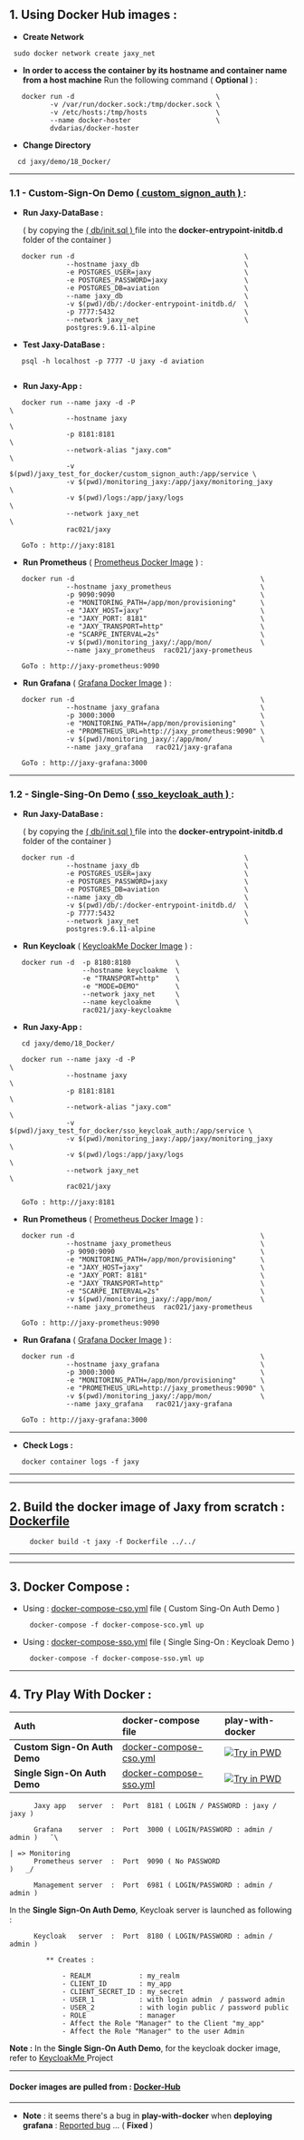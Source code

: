 
## 1. **Using Docker Hub images :**

* **Create Network** 

```
 sudo docker network create jaxy_net
```

* **In order to access the container by its hostname and container name from a host machine** 
    Run the following command ( **Optional** ) :

```
   docker run -d                                   \
          -v /var/run/docker.sock:/tmp/docker.sock \
          -v /etc/hosts:/tmp/hosts                 \
          --name docker-hoster                     \
          dvdarias/docker-hoster
```

 * **Change Directory** 
 
 ```
   cd jaxy/demo/18_Docker/
 ```
 
---

### **1.1 -  Custom-Sign-On Demo [ ( custom_signon_auth ) ](https://github.com/rac021/Jaxy/tree/master/jaxy/demo/18_Docker/jaxy_test_for_docker/custom_signon_auth) :** 

* **Run Jaxy-DataBase :** 

  ( by copying the  [ ( db/init.sql ) ](https://github.com/rac021/Jaxy/blob/master/jaxy/demo/18_Docker/db/init.sql) file into the  **docker-entrypoint-initdb.d** folder of the container )

```
   docker run -d                                          \
              --hostname jaxy_db                          \
              -e POSTGRES_USER=jaxy                       \
              -e POSTGRES_PASSWORD=jaxy                   \
              -e POSTGRES_DB=aviation                     \
              --name jaxy_db                              \
              -v $(pwd)/db/:/docker-entrypoint-initdb.d/  \
              -p 7777:5432                                \
              --network jaxy_net                          \
              postgres:9.6.11-alpine
```

* **Test Jaxy-DataBase :**

``` 
   psql -h localhost -p 7777 -U jaxy -d aviation
 
```

* **Run Jaxy-App :**

```
   docker run --name jaxy -d -P                                              \
              --hostname jaxy                                                \
              -p 8181:8181                                                   \
              --network-alias "jaxy.com"                                     \
              -v $(pwd)/jaxy_test_for_docker/custom_signon_auth:/app/service \
              -v $(pwd)/monitoring_jaxy:/app/jaxy/monitoring_jaxy            \
              -v $(pwd)/logs:/app/jaxy/logs                                  \
              --network jaxy_net                                             \
              rac021/jaxy 
              
   GoTo : http://jaxy:8181    
```

* **Run Prometheus** ( [Prometheus Docker Image]( https://github.com/rac021/Jaxy/tree/master/jaxy/demo/16_test_monitoring/prometheus) ) :

```
   docker run -d                                              \
              --hostname jaxy_prometheus                      \
              -p 9090:9090                                    \
              -e "MONITORING_PATH=/app/mon/provisioning"      \
              -e "JAXY_HOST=jaxy"                             \
              -e "JAXY_PORT: 8181"                            \
              -e "JAXY_TRANSPORT=http"                        \
              -e "SCARPE_INTERVAL=2s"                         \
              -v $(pwd)/monitoring_jaxy/:/app/mon/            \
              --name jaxy_prometheus  rac021/jaxy-prometheus
              
   GoTo : http://jaxy-prometheus:9090     
```

* **Run Grafana** ( [Grafana Docker Image]( https://github.com/rac021/Jaxy/tree/master/jaxy/demo/16_test_monitoring/grafana) ) :

```
   docker run -d                                              \
              --hostname jaxy_grafana                         \
              -p 3000:3000                                    \
              -e "MONITORING_PATH=/app/mon/provisioning"      \
              -e "PROMETHEUS_URL=http://jaxy_prometheus:9090" \
              -v $(pwd)/monitoring_jaxy/:/app/mon/            \
              --name jaxy_grafana   rac021/jaxy-grafana
              
   GoTo : http://jaxy-grafana:3000  
```

---

### **1.2 -  Single-Sing-On Demo [ ( sso_keycloak_auth ) ](https://github.com/rac021/Jaxy/tree/master/jaxy/demo/18_Docker/jaxy_test_for_docker/sso_keycloak_auth) :**

* **Run Jaxy-DataBase :** 

  ( by copying the  [ ( db/init.sql ) ](https://github.com/rac021/Jaxy/blob/master/jaxy/demo/18_Docker/db/init.sql) file into the  **docker-entrypoint-initdb.d** folder of the container )

```
   docker run -d                                          \
              --hostname jaxy_db                          \
              -e POSTGRES_USER=jaxy                       \
              -e POSTGRES_PASSWORD=jaxy                   \
              -e POSTGRES_DB=aviation                     \
              --name jaxy_db                              \
              -v $(pwd)/db/:/docker-entrypoint-initdb.d/  \
              -p 7777:5432                                \
              --network jaxy_net                          \
              postgres:9.6.11-alpine
```
  
* **Run Keycloak** ( [KeycloakMe Docker Image]( https://github.com/rac021/KeycloakMe/tree/master/script_version#using-docker--dockerfile--) ) :

```
   docker run -d  -p 8180:8180           \
                  --hostname keycloakme  \
                  -e "TRANSPORT=http"    \
                  -e "MODE=DEMO"         \
                  --network jaxy_net     \
                  --name keycloakme      \
                  rac021/jaxy-keycloakme
```

* **Run Jaxy-App :**

```
   cd jaxy/demo/18_Docker/
   
   docker run --name jaxy -d -P                                             \
              --hostname jaxy                                               \
              -p 8181:8181                                                  \
              --network-alias "jaxy.com"                                    \
              -v $(pwd)/jaxy_test_for_docker/sso_keycloak_auth:/app/service \
              -v $(pwd)/monitoring_jaxy:/app/jaxy/monitoring_jaxy           \
              -v $(pwd)/logs:/app/jaxy/logs                                 \
              --network jaxy_net                                            \
              rac021/jaxy
              
   GoTo : http://jaxy:8181
```

* **Run Prometheus** ( [Prometheus Docker Image]( https://github.com/rac021/Jaxy/tree/master/jaxy/demo/16_test_monitoring/prometheus) ) :

```
   docker run -d                                              \
              --hostname jaxy_prometheus                      \
              -p 9090:9090                                    \
              -e "MONITORING_PATH=/app/mon/provisioning"      \
              -e "JAXY_HOST=jaxy"                             \
              -e "JAXY_PORT: 8181"                            \
              -e "JAXY_TRANSPORT=http"                        \
              -e "SCARPE_INTERVAL=2s"                         \
              -v $(pwd)/monitoring_jaxy/:/app/mon/            \
              --name jaxy_prometheus  rac021/jaxy-prometheus
              
   GoTo : http://jaxy-prometheus:9090     
```

* **Run Grafana** ( [Grafana Docker Image]( https://github.com/rac021/Jaxy/tree/master/jaxy/demo/16_test_monitoring/grafana) ) :

```
   docker run -d                                              \
              --hostname jaxy_grafana                         \
              -p 3000:3000                                    \
              -e "MONITORING_PATH=/app/mon/provisioning"      \
              -e "PROMETHEUS_URL=http://jaxy_prometheus:9090" \
              -v $(pwd)/monitoring_jaxy/:/app/mon/            \
              --name jaxy_grafana   rac021/jaxy-grafana
              
   GoTo : http://jaxy-grafana:3000  
```

---

* **Check Logs :**

```
   docker container logs -f jaxy
```

----
----

## 2. **Build the docker image of Jaxy from scratch : [Dockerfile](https://github.com/rac021/Jaxy/blob/master/jaxy/demo/18_Docker/Dockerfile)**

``` 
     docker build -t jaxy -f Dockerfile ../../
```

---
---

## 3. **Docker Compose :**  

 * Using : [docker-compose-cso.yml](https://github.com/rac021/Jaxy/blob/master/jaxy/demo/18_Docker/docker-compose-cso.yml) file ( Custom Sing-On Auth Demo )

```
     docker-compose -f docker-compose-sco.yml up
```

* Using : [docker-compose-sso.yml](https://github.com/rac021/Jaxy/blob/master/jaxy/demo/18_Docker/docker-compose-sso.yml) file ( Single Sing-On : Keycloak Demo )

```
     docker-compose -f docker-compose-sso.yml up
```

---

## 4. **Try Play With Docker :**


| **Auth** |  docker-compose file | play-with-docker |
|:-------------|:-------------|:-------------|
| **Custom Sign-On Auth Demo** |  [docker-compose-cso.yml](https://github.com/rac021/Jaxy/blob/master/jaxy/demo/18_Docker/docker-compose-cso.yml)         | [![Try in PWD](https://raw.githubusercontent.com/play-with-docker/stacks/master/assets/images/button.png)](https://labs.play-with-docker.com/?stack=https://raw.githubusercontent.com/rac021/Jaxy/master/jaxy/demo/18_Docker/docker-compose-cso.yml) |
| **Single Sign-On Auth Demo** |  [docker-compose-sso.yml](https://github.com/rac021/Jaxy/blob/master/jaxy/demo/18_Docker/docker-compose-sso.yml)         | [![Try in PWD](https://raw.githubusercontent.com/play-with-docker/stacks/master/assets/images/button.png)](https://labs.play-with-docker.com/?stack=https://raw.githubusercontent.com/rac021/Jaxy/master/jaxy/demo/18_Docker/docker-compose-sso.yml) |

```
      Jaxy app   server  :  Port  8181 ( LOGIN / PASSWORD : jaxy / jaxy )     
     
      Grafana    server  :  Port  3000 ( LOGIN/PASSWORD : admin / admin )   ¯\
                                                                              | => Monitoring
      Prometheus server  :  Port  9090 ( No PASSWORD                    )   _/
      
      Management server  :  Port  6981 ( LOGIN/PASSWORD : admin / admin ) 

```

 In the **Single Sign-On Auth Demo**, Keycloak server is launched as following :
  
```
      Keycloak   server  :  Port  8180 ( LOGIN/PASSWORD : admin / admin )
      
         ** Creates :
          
             - REALM            : my_realm
             - CLIENT_ID        : my_app
             - CLIENT_SECRET_ID : my_secret
             - USER_1           : with login admin  / password admin
             - USER_2           : with login public / password public
             - ROLE             : manager
             - Affect the Role "Manager" to the Client "my_app" 
             - Affect the Role "Manager" to the user Admin 
```

 **Note :** In the **Single Sign-On Auth Demo**, for the keycloak docker image, refer to [ KeycloakMe ]( https://github.com/rac021/KeycloakMe/tree/master/script_version#using-docker--dockerfile-- ) Project

---

####  Docker images are pulled from : [ Docker-Hub ](https://hub.docker.com/r/rac021/jaxy)

---

* **Note** : it seems there's a bug in **play-with-docker** when **deploying grafana** :  [Reported bug](https://github.com/play-with-docker/play-with-docker/issues/318) ... ( **Fixed** )

